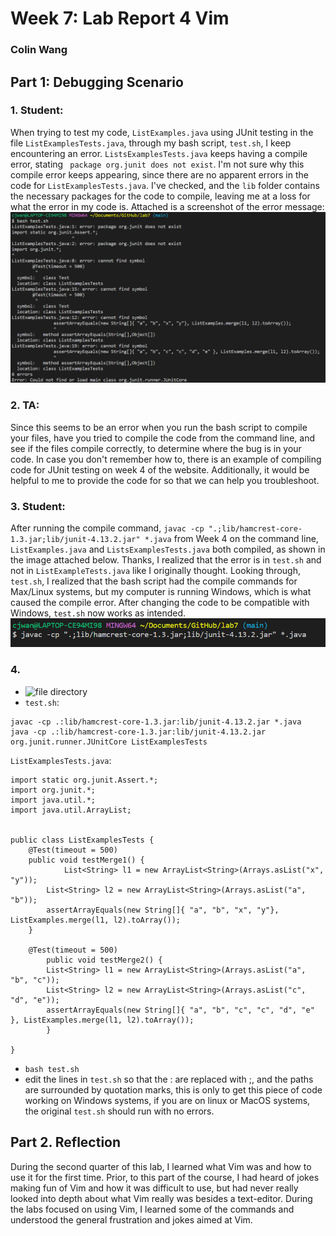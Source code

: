 # Week 7: Lab Report 4 Vim
### Colin Wang
## Part 1: Debugging Scenario
### 1. Student:
When trying to test my code, `ListExamples.java` using JUnit testing in the file `ListExamplesTests.java`, through my bash script, `test.sh`, I keep encountering an error. `ListsExamplesTests.java` keeps having a compile error, stating ` package org.junit does not exist`. I'm not sure why this compile error keeps appearing, since there are no apparent errors in the code for `ListExamplesTests.java`. I've checked, and the `lib` folder contains the necessary packages for the code to compile, leaving me at a loss for what the error in my code is. Attached is a screenshot of the error message: 
![Error Message](Error.png)

### 2. TA:
Since this seems to be an error when you run the bash script to compile your files, have you tried to compile the code from the command line, and see if the files compile correctly, to determine where the bug is in your code. In case you don't remember how to, there is an example of compiling code for JUnit testing on week 4 of the website. Additionally, it would be helpful to me to provide the code for so that we can help you troubleshoot.

### 3. Student:
After running the compile command, `javac -cp ".;lib/hamcrest-core-1.3.jar;lib/junit-4.13.2.jar" *.java` from Week 4 on the command line, `ListExamples.java` and `ListsExamplesTests.java` both compiled, as shown in the image attached below. Thanks, I realized that the error is in `test.sh` and not in `ListExampleTests.java` like I originally thought. Looking through, `test.sh`, I realized that the bash script had the compile commands for Max/Linux systems, but my computer is running Windows, which is what caused the compile error. After changing the code to be compatible with Windows, `test.sh` now works as intended.
![Compiled](Prompted.png)

### 4.
* ![file directory](filediretory.png)
* `test.sh`: 
```
javac -cp .:lib/hamcrest-core-1.3.jar:lib/junit-4.13.2.jar *.java
java -cp .:lib/hamcrest-core-1.3.jar:lib/junit-4.13.2.jar org.junit.runner.JUnitCore ListExamplesTests
```

`ListExamplesTests.java`:
```
import static org.junit.Assert.*;
import org.junit.*;
import java.util.*;
import java.util.ArrayList;


public class ListExamplesTests {
	@Test(timeout = 500)
	public void testMerge1() {
    		List<String> l1 = new ArrayList<String>(Arrays.asList("x", "y"));
		List<String> l2 = new ArrayList<String>(Arrays.asList("a", "b"));
		assertArrayEquals(new String[]{ "a", "b", "x", "y"}, ListExamples.merge(l1, l2).toArray());
	}
	
	@Test(timeout = 500)
        public void testMerge2() {
		List<String> l1 = new ArrayList<String>(Arrays.asList("a", "b", "c"));
		List<String> l2 = new ArrayList<String>(Arrays.asList("c", "d", "e"));
		assertArrayEquals(new String[]{ "a", "b", "c", "c", "d", "e" }, ListExamples.merge(l1, l2).toArray());
        }

}

```
* `bash test.sh`
* edit the lines in `test.sh` so that the : are replaced with ;, and the paths are surrounded by quotation marks, this is only to get this piece of code working on Windows systems, if you are on linux or MacOS systems, the original `test.sh` should run with no errors.

## Part 2. Reflection
During the second quarter of this lab, I learned what Vim was and how to use it for the first time. Prior, to this part of the course, I had heard of jokes making fun of Vim and how it was difficult to use, but had never really looked into depth about what Vim really was besides a text-editor. During the labs focused on using Vim, I learned some of the commands and understood the general frustration and jokes aimed at Vim.